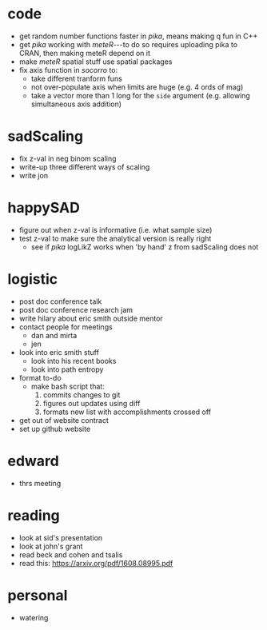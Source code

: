 # code

- get random number functions faster in *pika*, means making q fun in C++
- get *pika* working with *meteR*---to do so requires uploading pika to CRAN, then making meteR depend on it
- make *meteR* spatial stuff use spatial packages
- fix axis function in *socorro* to:
    - take different tranform funs
    - not over-populate axis when limits are huge (e.g. 4 ords of mag)
    - take a vector more than 1 long for the `side` argument (e.g. allowing simultaneous axis addition)


# sadScaling

- fix z-val in neg binom scaling
- write-up three different ways of scaling
- write jon


# happySAD

- figure out when z-val is informative (i.e. what sample size)
- test z-val to make sure the analytical version is really right 
    - see if *pika* logLikZ works when 'by hand' z from sadScaling does not


# logistic

- post doc conference talk
- post doc conference research jam
- write hilary about eric smith outside mentor
- contact people for meetings
    - dan and mirta
    - jen
- look into eric smith stuff
    - look into his recent books
    - look into path entropy
- format to-do
    - make bash script that:
        1. commits changes to git
        2. figures out updates using diff
        3. formats new list with accomplishments crossed off
- get out of website contract
- set up github website

# edward
- thrs meeting

# reading
- look at sid's presentation
- look at john's grant
- read beck and cohen and tsalis
- read this: https://arxiv.org/pdf/1608.08995.pdf

# personal
- watering